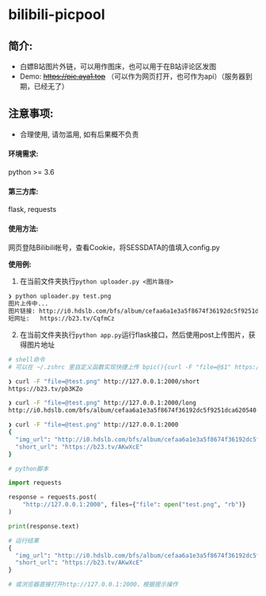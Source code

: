 # bilibili-picpool

## 简介: 

- 白嫖B站图片外链，可以用作图床，也可以用于在B站评论区发图
- Demo: ~~https://pic.aya1.top~~ （可以作为网页打开，也可作为api）（服务器到期，已经无了）

## 注意事项:

- 合理使用, 请勿滥用, 如有后果概不负责

#### 环境需求:

python >= 3.6

#### 第三方库:

flask, requests

#### 使用方法:

网页登陆Bilibili帐号，查看Cookie，将SESSDATA的值填入config.py

**使用例:**

1. 在当前文件夹执行`python uploader.py <图片路径>`

```bash
❯ python uploader.py test.png
图片上传中...
图片链接: http://i0.hdslb.com/bfs/album/cefaa6a1e3a5f8674f36192dc5f9251dca620540.png
短网址:   https://b23.tv/CqfmCz
```



2. 在当前文件夹执行`python app.py`运行flask接口，然后使用post上传图片，获得图片地址

```bash
# shell命令
# 可以在 ~/.zshrc 里自定义函数实现快捷上传 bpic(){curl -F "file=@$1" https://pic.aya1.top/short}

❯ curl -F "file=@test.png" http://127.0.0.1:2000/short
https://b23.tv/pb3KZo

❯ curl -F "file=@test.png" http://127.0.0.1:2000/long
http://i0.hdslb.com/bfs/album/cefaa6a1e3a5f8674f36192dc5f9251dca620540.png

❯ curl -F "file=@test.png" http://127.0.0.1:2000     
{
  "img_url": "http://i0.hdslb.com/bfs/album/cefaa6a1e3a5f8674f36192dc5f9251dca620540.png", 
  "short_url": "https://b23.tv/AKwXcE"
}
```

```python
# python脚本

import requests

response = requests.post(
    "http://127.0.0.1:2000", files={"file": open("test.png", "rb")}
)

print(response.text)

# 运行结果
{
  "img_url": "http://i0.hdslb.com/bfs/album/cefaa6a1e3a5f8674f36192dc5f9251dca620540.png", 
  "short_url": "https://b23.tv/AKwXcE"
}

```

```bash
# 或浏览器直接打开http://127.0.0.1:2000，根据提示操作
```

